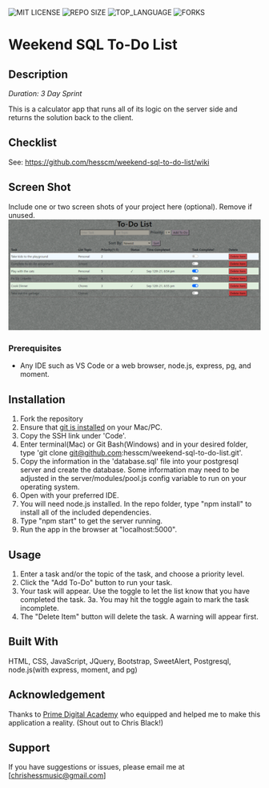 ![MIT LICENSE](https://img.shields.io/github/license/scottbromander/the_marketplace.svg?style=flat-square)
![REPO SIZE](https://img.shields.io/github/repo-size/scottbromander/the_marketplace.svg?style=flat-square)
![TOP_LANGUAGE](https://img.shields.io/github/languages/top/scottbromander/the_marketplace.svg?style=flat-square)
![FORKS](https://img.shields.io/github/forks/scottbromander/the_marketplace.svg?style=social)

# Weekend SQL To-Do List

## Description

_Duration: 3 Day Sprint_

This is a calculator app that runs all of its logic on the server side and returns the solution back to the client.

## Checklist

See: https://github.com/hesscm/weekend-sql-to-do-list/wiki

## Screen Shot

Include one or two screen shots of your project here (optional). Remove if unused.
![Example of To-Do List](todoSS.PNG "SQL ToDo List")

### Prerequisites

- Any IDE such as VS Code or a web browser, node.js, express, pg, and moment.

## Installation
1. Fork the repository
2. Ensure that [git is installed](https://git-scm.com/downloads) on your Mac/PC.
2. Copy the SSH link under 'Code'.
3. Enter terminal(Mac) or Git Bash(Windows) and in your desired folder, type 'git clone git@github.com:hesscm/weekend-sql-to-do-list.git'.
4. Copy the information in the 'database.sql' file into your postgresql server and create the database. Some information may need to be adjusted in the server/modules/pool.js config variable to run on your operating system.
4. Open with your preferred IDE.
5. You will need node.js installed. In the repo folder, type "npm install" to install all of the included dependencies.
6. Type "npm start" to get the server running.
7. Run the app in the browser at "localhost:5000".

## Usage

1. Enter a task and/or the topic of the task, and choose a priority level.
2. Click the "Add To-Do" button to run your task.
3. Your task will appear. Use the toggle to let the list know that you have completed the task.
3a. You may hit the toggle again to mark the task incomplete.
5. The "Delete Item" button will delete the task. A warning will appear first.

## Built With

HTML, CSS, JavaScript, JQuery, Bootstrap, SweetAlert, Postgresql, node.js(with express, moment, and pg)

## Acknowledgement
Thanks to [Prime Digital Academy](www.primeacademy.io) who equipped and helped me to make this application a reality. (Shout out to Chris Black!)

## Support
If you have suggestions or issues, please email me at [chrishessmusic@gmail.com]